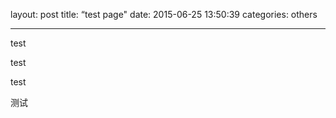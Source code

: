 layout: post
title: “test page"
date:   2015-06-25 13:50:39
categories: others

----

test

test

test

测试